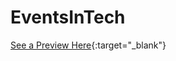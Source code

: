 # EventsInTech

[See a Preview Here](http://htmlpreview.github.io/?https://github.com/amyspeed/EventsInTech/blob/master/index.html){:target="_blank"}
